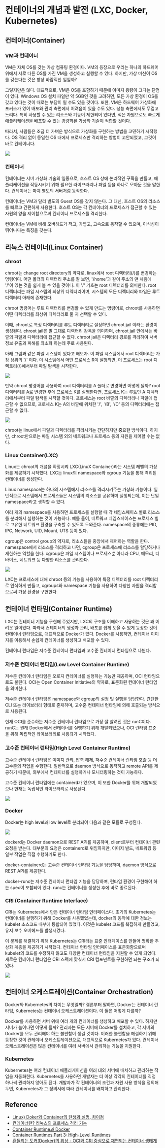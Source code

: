 # 컨테이너의 개념과 발전 (LXC, Docker, Kubernetes)

## 컨테이너(Container)

### VM과 컨테이너

VM은 자체 OS를 갖는 가상 컴퓨팅 환경이다. VM의 등장으로 우리는 하나의 하드웨어 위에서 서로 다른 OS를 가진 VM을 생성하고 실행할 수 있다. 하지만, 가상 머신이 OS를 갖는다는 것은 항상 바람직한 일일까?

그렇지만은 않다. 대표적으로, VM은 OS를 포함하기 때문에 이미지 용량이 크다는 단점이 있다. Windows OS 설치 파일만 약 5GB인 것을 고려하면, 모든 가상 환경이 OS를 갖고 있다는 것이 때로는 부담이 될 수도 있을 것이다. 또한, VM은 하드웨어 가상화에 포커스가 있어 배포와 관리 측면에서 어려움이 있을 수도 있다. 성능 측면에서도 무겁고 느리다. 특히 사용할 수 있는 리소스와 기능이 제한되어 있다면, 적은 자원으로도 빠르게 애플리케이션을 배포할 수 있는 경량화된 가상화 기술이 적합할 것이다.

따라서, 사람들은 조금 더 가벼운 방식으로 가상화를 구현하는 방법을 고민하기 시작했다. OS 격리 없이 동일한 OS 내에서 프로세스만 격리하는 방법이 고안되었고, 그것이 바로 컨테이너다.

![](images/2021-10-25-20-15-48.png)

### 컨테이너

컨테이너는 서버 가상화 기술의 일종으로, 호스트 OS 상에 논리적인 구획을 만들고, 애플리케이션을 작동시키기 위해 필요한 라이브러리나 파일 등을 하나로 모아둔 것을 말한다. 컨테이너는 마치 별도의 서버처럼 동작한다.

컨테이너는 VM과 달리 별도의 Guest OS를 갖지 않는다. 그 대신, 호스트 OS의 리소스를 빠르고 간편하게 사용한다. 호스트 OS는 각 컨테이너의 프로세스가 접근할 수 있는 자원의 양을 제어함으로써 컨테이너 프로세스를 격리한다.

컨테이너는 VM에 비해 오버헤드가 적고, 가볍고, 고속으로 동작할 수 있으며, 이식성이 뛰어나다는 특징을 갖는다.

## 리눅스 컨테이너(Linux Container)

### chroot

chroot는 change root directory의 약자로, linux에서 root 디렉터리(/)를 변경하는 명령어다. 어떤 폴더의 디렉터리 주소를 잘 보면, '/home'과 같이 주소의 맨 처음에 '/'이 있는 것을 쉽게 볼 수 있을 것이다. 이 '/' 기호는 root 디렉터리를 의미한다. root 디렉터리는 파일 시스템의 최상위 디렉터리이며, 시스템의 모든 디렉터리와 파일은 루트 디렉터리 아래에 존재한다.

chroot 명령어는 루트 디렉터리를 변경할 수 있게 만드는 명령어로, chroot를 사용하면 어떤 디렉터리를 최상위 디렉터리로 둘 지 선택할 수 있다.

이때, chroot로 특정 디렉터리를 루트 디렉터리로 설정하면 chroot jail 이라는 환경이 생성된다. chroot jail은 말 그대로 디렉터리 감옥을 의미하며, chroot jail 안에서는 바깥의 파일과 디렉터리에 접근할 수 없다. chroot jail은 디렉터리 경로를 격리하여 서버 정보 유출과 피해를 최소화 하는데 주로 사용된다.

아래 그림과 같은 파일 시스템이 있다고 해보자. 이 파일 시스템에서 root 디렉터리는 가장 상위의 '/' 이다. 이 시스템에서 어떤 프로세스 R이 실행되면, 이 프로세스는 root 디렉토리(/)에서부터 파일 탐색을 시작한다.

![](images/2021-10-25-22-35-34.png)

만약 chroot 명령어를 사용하여 root 디렉터리를 A 폴더로 변경하면 어떻게 될까? root 디렉터리를 A로 변경한 후에 프로세스 K를 실행한다면, 프로세스 K는 루트인 A 디렉터리에서부터 파일 탐색을 시작할 것이다. 프로세스는 root 바깥의 디렉터리나 파일에 접근할 수 없으므로, 프로세스 K는 A의 바깥에 위치한 '/', '/B', '/C' 등의 디렉터리에는 접근할 수 없다.

![](images/2021-10-25-22-37-09.png)

chroot는 linux에서 파일과 디렉터리를 격리시키는 간단하지만 중요한 방식이다. 하지만, chroot만으로는 파일 시스템 외의 네트워크나 프로세스 등의 자원을 제어할 수는 없다.

### Linux Container(LXC)

Linux는 chroot의 개념을 확장시켜 LXC(LinuX Container)라는 시스템 레벨의 가상화를 제공하기 시작했다. LXC는 linux의 namespace와 cgroup 기능을 통해 격리된 컨테이너를 생성한다.

Linux namespace는 하나의 시스템에서 리소스를 격리시켜주는 가상화 기능이다. 일반적으로 시스템에서 프로세스들은 시스템의 리소스를 공유하며 실행되는데, 이는 단일 namespace라고 생각할 수 있다.

여러 개의 namespace를 사용하면 프로세스를 실행할 때 각 네임스페이스 별로 리소스를 분리해서 실행하는 것이 가능하다. 예를 들어, 네트워크 네임스페이스는 프로세스 별로 고유한 네트워크 환경을 구축할 수 있도록 도와준다. namespace의 종류에는 PID, IPC, Network, UID, Mount, UTS 등이 있다.

cgroup은 control group의 약자로, 리소스들을 중앙에서 제어하는 역할을 한다. namespace에서 리소스를 격리하고 나면, cgroup은 프로세스에 리소스를 할당하거나 제한하는 역할을 한다. cgroup은 파일 시스템이나 프로세스뿐 아니라 CPU, 메모리, 디바이스, 네트워크 등 다양한 리소스를 관리한다.

![](images/2021-10-25-22-43-19.png)

LXC는 프로세스에 대해 chroot 등의 기능을 사용하여 특정 디렉터리를 root 디렉터리로 인식하게 만들고, cgroups와 namespace 기능을 사용하여 다양한 자원을 격리함으로써 가상 환경을 구현한다.

## 컨테이너 런타임(Container Runtime)

LXC는 컨테이너 기능을 구현해 주었지만, LXC의 구조를 이해하고 사용하는 것은 꽤 어려운 일이었다. 따라서 컨테이너의 생성과 관리, 배포를 쉽게 도울 수 있게 등장한 것이 컨테이너 런타임으로, 대표적으로 Docker가 있다. Docker를 사용하면, 컨테이너 이미지를 이용해서 손쉽게 컨테이너를 생성하고 배포할 수 있다.

컨테이너 런타임은 저수준 컨테이너 런타임과 고수준 컨테이너 런타임으로 나뉜다.

### 저수준 컨테이너 런타임(Low Level Container Runtime)

저수준 컨테이너 런타임은 오로지 컨테이너를 실행하는 기능만 제공하며, OCI 런타임으로도 불린다. OCI는 Open Container Initiative의 약자로, 표준화된 컨테이너 런타임을 의미한다.

저수준 컨테이너 런타임은 namespace와 cgroup의 설정 및 실행을 담당한다. 간단한 CLI 또는 라이브러리 형태로 존재하며, 고수준 컨테이너 런타임에 의해 호출되는 방식으로 사용된다.

현재 OCI를 준수하는 저수준 컨테이너 런타임으로 가장 잘 알려진 것은 runC이다. runC는 원래 Docker에서 컨테이너를 실행하기 위해 개발되었으나, OCI 런타임 표준을 위해 독립적인 라이브러리로 사용되기 시작했다.

### 고수준 컨테이너 런타임(High Level Container Runtime)

고수준 컨테이너 런타임은 이미지 관리, 압축 해제, 저수준 컨테이너 런타임 호출 등 더 고수준의 작업을 수행한다. 일반적으로 daemon 방식으로 동작하고 remote API를 제공하기 때문에, 외부에서 컨테이너를 실행하거나 모니터링하는 것이 가능하다.

고수준 컨테이너 런타임에는 containerd가 있으며, 이 또한 Docker를 위해 개발되었으나 현재는 독립적인 라이브러리로 사용된다.

![](images/2021-10-27-05-54-08.png)

### Docker

Docker는 high level과 low level로 분리되어 다음과 같은 모듈로 구성된다.

![](images/2021-10-27-05-55-24.png)

dockerd는 Docker daemon으로 REST API를 제공하며, client로부터 컨테이너 관련 요청을 받는다. 대부분의 요청은 containerd로 위임하지만, 이미지 빌드, 네트워킹 등 일부 작업은 직접 수행하기도 한다.

docker-containerd는 고수준 컨테이너 런타임 기능을 담당하며, daemon 방식으로 REST API를 제공한다.

docker-runc는 저수준 컨테이너 런타임 기능을 담당하며, 런타임 환경이 구현해야 하는 spec이 포함되어 있다. runc는 컨테이너를 생성한 후에 바로 종료된다.

### CRI (Container Runtime Interface)

CRI는 Kubernetes에서 만든 컨테이너 런타임 인터페이스다. 초기의 Kubernetes는 컨테이너를 실행하기 위해 Docker를 사용했었는데, docker의 동작에 대한 정보는 kubelet 소스코드 내부에 통합되어 있었다. 이것은 kubelet 코드를 복잡하게 만들었고, 유지 보수 오버헤드를 발생시켰다.

이 문제를 해결하기 위해 Kubernetes는 CRI라는 표준 인터페이스를 만들어 명확한 추상화 계층을 제공하기 시작했다. 컨테이너 런타임 인터페이스를 표준화함으로써 kubelet의 코드를 수정하지 않고도 다양한 컨테이너 런타임을 지원할 수 있게 되었다. 새로운 컨테이너 런타임은 CRI 스펙에 맞춰서 CRI 컴포넌트를 구현하면 되는 구조가 되었다. 

![](images/2021-10-27-06-18-40.png)

## 컨테이너 오케스트레이션(Container Orchestration)

Docker와 Kubernetes의 차이는 무엇일까? 결론부터 말하면, Docker는 컨테이너 런타임, Kubernetes는 컨테이너 오케스트레이션이다. 이 둘은 어떻게 다를까?

Docker를 사용하면 서버 위에 여러 개의 컨테이너를 생성하고 배포할 수 있다. 하지만 서버가 늘어나면 어떻게 될까? 관리자는 모든 서버에 Docker를 설치하고, 각 서버의 Docker를 모두 관리해야 하는 불편함이 생길 것이다. 이러한 불편함을 해결하기 위해 등장한 것이 컨테이너 오케스트레이션으로, 대표적으로 Kubernetes가 있다. 컨테이너 오케스트레이션은 많은 컨테이너를 여러 서버에서 관리하는 기능을 지원한다.

### Kubernetes

Kubernetes는 여러 컨테이너 애플리케이션을 여러 대의 서버에 배치하고 관리하는 작업을 자동화한다. Kubernetes를 사용하면 개발자는 더 이상 각각의 컨테이너를 직접 하나씩 관리하지 않아도 된다. 개발자가 각 컨테이너의 조건과 자원 사용 방식을 정의해두면, Kubernetes가 그 정의서에 따라 컨테이너를 배치하고 관리한다.

## Reference

- [Linux) Doker와 Container의 탄생과 설명, 차이점](https://hwan-shell.tistory.com/116)
- [컨테이너란? 리눅스의 프로세스 격리 기능](https://www.44bits.io/ko/keyword/linux-container#리눅스-네임스페이스linux-namespace)
- [Container Runtime과 Docker](https://cwal.tistory.com/31)
- [Container Runtimes Part 3: High-Level Runtimes](https://www.ianlewis.org/en/container-runtimes-part-3-high-level-runtimes)
- [흔들리는 도커(Docker)의 위상 - OCI와 CRI 중심으로 재편되는 컨테이너 생태계](https://post.naver.com/viewer/postView.nhn?volumeNo=28882881)